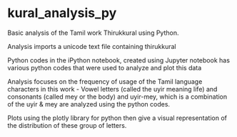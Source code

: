 # kural_analysis_py
Basic analysis of the Tamil work Thirukkural using Python.

Analysis imports a unicode text file containing thirukkural 

Python codes in the iPython notebook, created using Jupyter notebook has various python codes that were used to analyze and plot this data

Analysis focuses on the frequency of usage of the Tamil language characters in this work - Vowel letters (called the uyir meaning life) and consonants (called mey or the body) and uyir-mey, which is a combination of the uyir & mey are analyzed using the python codes.

Plots using the plotly library for python then give a visual representation of the distribution of these group of letters.

